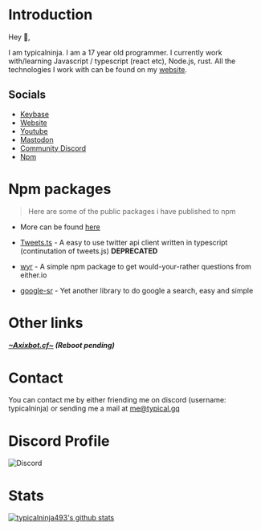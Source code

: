 # Introduction

Hey 👋,

I am typicalninja. I am a 17 year old programmer. I currently work with/learning Javascript / typescript (react etc), Node.js, rust.
All the technologies I work with can be found on my [website](https://typical.gq).

## Socials

* [Keybase](https://keybase.io/typicalninja)
* [Website](https://typical.gq)
* [Youtube](https://www.youtube.com/@typical_ninja)
* [Mastodon](https://mastodon.social/@typicalninja)
* [Community Discord](https://discord.com/invite/HVnGtzMaW4)
* [Npm](https://www.npmjs.com/~typicalninja21)

# Npm packages 

> Here are some of the public packages i have published to npm
* More can be found [here](https://www.npmjs.com/~typicalninja21)

* [Tweets.ts](https://www.npmjs.com/package/tweets.ts) - A easy to use twitter api client written in typescript (continutation of tweets.js)  **DEPRECATED**

* [wyr](https://www.npmjs.com/package/wyr) - A simple npm package to get would-your-rather questions from either.io

* [google-sr](https://www.npmjs.com/package/google-sr) - Yet another library to do google a search, easy and simple

# Other links

##### [~Axixbot.cf~](https://axixbot.cf/) (Reboot pending)

# Contact 

You can contact me by either friending me on discord (username: typicalninja) or sending me a mail at [me@typical.gq](mailto:me@typical.gq)

# Discord Profile

![Discord](https://discord.c99.nl/widget/theme-3/645592347475836949.png)

# Stats

[![typicalninja493's github stats](https://github-readme-stats.vercel.app/api?username=typicalninja493&count_private=true&show_border=false&show_icons=true&theme=nightowl)](https://github.com/typicalninja493/typicalninja493)

